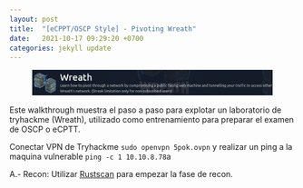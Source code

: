 ```yaml
---
layout: post
title:  "[eCPPT/OSCP Style] - Pivoting Wreath"
date:   2021-10-17 09:29:20 +0700
categories: jekyll update
---
```

<figure>
<img src="/assets/img/wreath.png" alt="wreath">
</figure>

Este walkthrough muestra el paso a paso para explotar un laboratorio de tryhackme (Wreath), utilizado como entrenamiento para preparar el examen de OSCP o eCPTT.

Conectar VPN de Tryhackme `sudo openvpn 5pok.ovpn` y realizar un ping a la maquina vulnerable `ping -c 1 10.10.8.78`a


A.- Recon: Utilizar [Rustscan][rustscan] para empezar la fase de recon.

[rustscan]: https://github.com/RustScan/RustScan

